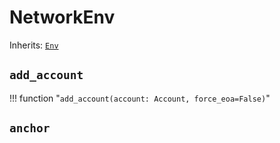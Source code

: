 # NetworkEnv

Inherits: [`Env`](env.md)

<!-- TODO: Document NetworkEnv API -->

## `add_account`
!!! function "`add_account(account: Account, force_eoa=False)`"
    <a href="https://github.com/vyperlang/titanoboa/blob/v0.2.4/boa/network.py#L212-L215" class="source-code-link" target="_blank" rel="noopener"></a>

## `anchor`
